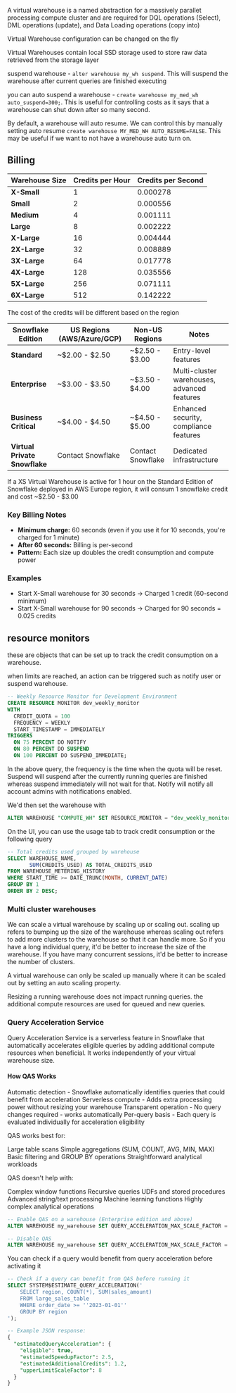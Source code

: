 A virtual warehouse is a named abstraction for a massively parallet processing compute cluster and are required for DQL operations (Select), DML operations (update), and Data Loading operations (copy into)

Virtual Warehouse configuration can be changed on the fly

Virtual Warehouses contain local SSD storage used to store raw data retrieved from the storage layer

suspend warehouse - `alter warehouse my_wh suspend`. This will suspend the warehouse after current queries are finished executing

you can auto suspend a warehouse - `create warehouse my_med_wh auto_suspend=300;`. This is useful for controlling costs as it says that a warehouse can shut down after so many second.

By default, a warehouse will auto resume. We can control this by manually setting auto resume `create warehouse MY_MED_WH AUTO_RESUME=FALSE`. This may be useful if we want to not have a warehouse auto turn on.

## Billing

| Warehouse Size | Credits per Hour | Credits per Second |
|----------------|------------------|-------------------|
| **X-Small**    | 1                | 0.000278          |
| **Small**      | 2                | 0.000556          |
| **Medium**     | 4                | 0.001111          |
| **Large**      | 8                | 0.002222          |
| **X-Large**    | 16               | 0.004444          |
| **2X-Large**   | 32               | 0.008889          |
| **3X-Large**   | 64               | 0.017778          |
| **4X-Large**   | 128              | 0.035556          |
| **5X-Large**   | 256              | 0.071111          |
| **6X-Large**   | 512              | 0.142222          |

The cost of the credits will be different based on the region

| Snowflake Edition | US Regions (AWS/Azure/GCP) | Non-US Regions | Notes |
|-------------------|---------------------------|----------------|-------|
| **Standard**      | ~$2.00 - $2.50           | ~$2.50 - $3.00 | Entry-level features |
| **Enterprise**    | ~$3.00 - $3.50           | ~$3.50 - $4.00 | Multi-cluster warehouses, advanced features |
| **Business Critical** | ~$4.00 - $4.50        | ~$4.50 - $5.00 | Enhanced security, compliance features |
| **Virtual Private Snowflake** | Contact Snowflake | Contact Snowflake | Dedicated infrastructure |

If a XS Virtual Warehouse is active for 1 hour on the Standard Edition of Snowflake deployed in AWS Europe region, it will consum 1 snowflake credit and cost ~$2.50 - $3.00

### Key Billing Notes

- **Minimum charge:** 60 seconds (even if you use it for 10 seconds, you're charged for 1 minute)
- **After 60 seconds:** Billing is per-second
- **Pattern:** Each size up doubles the credit consumption and compute power

### Examples

- Start X-Small warehouse for 30 seconds → Charged 1 credit (60-second minimum)
- Start X-Small warehouse for 90 seconds → Charged for 90 seconds = 0.025 credits

## resource monitors

these are objects that can be set up to track the credit consumption on a warehouse.

when limits are reached, an action can be triggered such as notify user or suspend warehouse.

```sql
-- Weekly Resource Monitor for Development Environment
CREATE RESOURCE MONITOR dev_weekly_monitor
WITH
  CREDIT_QUOTA = 100
  FREQUENCY = WEEKLY
  START_TIMESTAMP = IMMEDIATELY
TRIGGERS
  ON 75 PERCENT DO NOTIFY
  ON 80 PERCENT DO SUSPEND
  ON 100 PERCENT DO SUSPEND_IMMEDIATE;
```

In the above query, the frequency is the time when the quota will be reset. Suspend will suspend after the currently running queries are finished whereas suspend immediately will not wait for that. Notify will notify all account admins with notifications enabled.

We'd then set the warehouse with

```sql
ALTER WAREHOUSE "COMPUTE_WH" SET RESOURCE_MONITOR = "dev_weekly_monitor";
```

On the UI, you can use the usage tab to track credit consumption or the following query 

```sql
-- Total credits used grouped by warehouse
SELECT WAREHOUSE_NAME,
       SUM(CREDITS_USED) AS TOTAL_CREDITS_USED
FROM WAREHOUSE_METERING_HISTORY
WHERE START_TIME >= DATE_TRUNC(MONTH, CURRENT_DATE)
GROUP BY 1
ORDER BY 2 DESC;
```

### Multi cluster warehouses

We can scale a virtual warehouse by scaling up or scaling out. scaling up refers to bumping up the size of the warehouse whereas scaling out refers to add more clusters to the warehouse so that it can handle more. So if you have a long individual query, it'd be better to increase the size of the warehouse. If you have many concurrent sessions, it'd be better to increase the number of clusters.

A virtual warehouse can only be scaled up manually where it can be scaled out by setting an auto scaling property.

Resizing a running warehouse does not impact running queries. the additional compute resources are used for queued and new queries.

### Query Acceleration Service

Query Acceleration Service is a serverless feature in Snowflake that automatically accelerates eligible queries by adding additional compute resources when beneficial. It works independently of your virtual warehouse size.

#### How QAS Works

Automatic detection - Snowflake automatically identifies queries that could benefit from acceleration
Serverless compute - Adds extra processing power without resizing your warehouse
Transparent operation - No query changes required - works automatically
Per-query basis - Each query is evaluated individually for acceleration eligibility

QAS works best for:

Large table scans
Simple aggregations (SUM, COUNT, AVG, MIN, MAX)
Basic filtering and GROUP BY operations
Straightforward analytical workloads

QAS doesn't help with:

Complex window functions
Recursive queries
UDFs and stored procedures
Advanced string/text processing
Machine learning functions
Highly complex analytical operations

```sql
-- Enable QAS on a warehouse (Enterprise edition and above)
ALTER WAREHOUSE my_warehouse SET QUERY_ACCELERATION_MAX_SCALE_FACTOR = 8;

-- Disable QAS
ALTER WAREHOUSE my_warehouse SET QUERY_ACCELERATION_MAX_SCALE_FACTOR = 0;
```

You can check if a query would benefit from query acceleration before activating it

```sql
-- Check if a query can benefit from QAS before running it
SELECT SYSTEM$ESTIMATE_QUERY_ACCELERATION('
    SELECT region, COUNT(*), SUM(sales_amount)
    FROM large_sales_table 
    WHERE order_date >= ''2023-01-01''
    GROUP BY region
');

-- Example JSON response:
{
  "estimatedQueryAcceleration": {
    "eligible": true,
    "estimatedSpeedupFactor": 2.5,
    "estimatedAdditionalCredits": 1.2,
    "upperLimitScaleFactor": 8
  }
}
```
